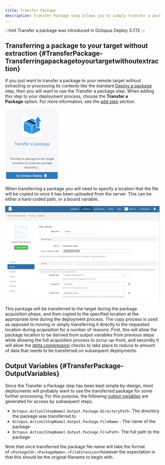 ```yaml
---
title: Transfer Package
description: Transfer Package step allows you to simply transfer a package to your deployment target without extracting it.
---
```


:::hint
Transfer a package was introduced in Octopus Deploy 3.7.12
:::

## Transferring a package to your target without extraction {#TransferPackage-Transferringapackagetoyourtargetwithoutextraction}

If you just want to transfer a package to your remote target without extracting or processing its contents like the standard [Deploy a package](/docs/deployment-process/deploying-packages/index.md) step, then you will want to use the Transfer a package step. When adding this step to your deployment process, choose the **Transfer a Package** option. For more information, see the [add step](/docs/deployment-process/steps/index.md) section.

![](/docs/images/5671696/5866194.png)

When transferring a package you will need to specify a location that the file will be copied to once it has been uploaded from the server. This can be either a hard-coded path, or a bound variable.

![](/docs/images/5672327/5866214.png "width=500")

This package will be transferred to the target during the package acquisition phase, and then copied to the specified location at the appropriate time during the deployment process. The copy process is used as opposed to moving or simply transferring it directly to the requested location during acquisition for a number of reasons. First, this will allow the package location to be derived from output variables from previous steps while allowing the full acquisition process to occur up-front, and secondly it will allow the [delta compression](/docs/deployment-process/deploying-packages/delta-compression-for-package-transfers.md) checks to take place to reduce to amount of data that needs to be transferred on subsequent deployments.

## Output Variables {#TransferPackage-OutputVariables}

Since the Transfer a Package step has been kept simple by-design, most deployments will probably want to use the transferred package for some further processing. For this purpose, the following [output variables](/docs/deployment-process/variables/output-variables.md) are generated for access by subsequent steps.

- `Octopus.Action[StepName].Output.Package.DirectoryPath`- The directory the package was transferred to
- `Octopus.Action[StepName].Output.Package.FileName` - The name of the package
- `Octopus.Action[StepName].Output.Package.FilePath`- The full path to the package

Note that once transferred the package file name will take the format of `<PackageId>.<PackageName>.<FileExtension>`however the expectation is that this should be the original filename to begin with.
